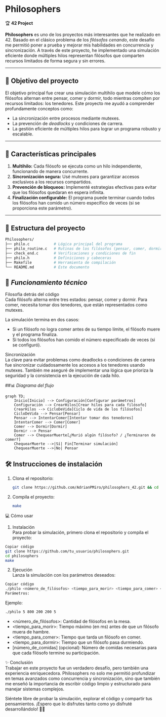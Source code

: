 # Philosophers  
🏆 **42 Project**  

**Philosophers** es uno de los proyectos más interesantes que he realizado en 42. Basado en el clásico problema de los *filósofos cenando*, este desafío me permitió poner a prueba y mejorar mis habilidades en concurrencia y sincronización. A través de este proyecto, he implementado una simulación eficiente donde múltiples hilos representan filósofos que comparten recursos limitados de forma segura y sin errores.

---

## 🎯 Objetivo del proyecto  
El objetivo principal fue crear una simulación multihilo que modele cómo los filósofos alternan entre pensar, comer y dormir, todo mientras compiten por recursos limitados: los tenedores. Este proyecto me ayudó a comprender profundamente conceptos como:
- La sincronización entre procesos mediante mutexes.
- La prevención de *deadlocks* y condiciones de carrera.
- La gestión eficiente de múltiples hilos para lograr un programa robusto y escalable.

---

## 🚀 Características principales  
1. **Multihilo:** Cada filósofo se ejecuta como un hilo independiente, funcionando de manera concurrente.
2. **Sincronización segura:** Usé mutexes para garantizar accesos exclusivos a los recursos compartidos.
3. **Prevención de bloqueos:** Implementé estrategias efectivas para evitar que los filósofos quedaran en espera infinita.
4. **Finalización configurable:** El programa puede terminar cuando todos los filósofos han comido un número específico de veces (si se proporciona este parámetro).

---

## 📁 Estructura del proyecto  
```bash
Philosophers/
├── philo.c           # Lógica principal del programa
├── philo_routine.c   # Rutinas de los filósofos (pensar, comer, dormir)
├── check_end.c       # Verificaciones y condiciones de fin
├── philo.h           # Definiciones y cabeceras
├── Makefile          # Herramienta de compilación
└── README.md         # Este documento
```
## 📖 *Funcionamiento técnico*  
Filosofía detrás del código  
Cada filósofo alterna entre tres estados: pensar, comer y dormir. Para comer, necesita tomar dos tenedores, que están representados como mutexes.

La simulación termina en dos casos:
- Si un filósofo no logra comer antes de su tiempo límite, el filósofo muere y el programa finaliza.
- Si todos los filósofos han comido el número especificado de veces (si se configuró).

Sincronización  
La clave para evitar problemas como deadlocks o condiciones de carrera fue sincronizar cuidadosamente los accesos a los tenedores usando mutexes. También me aseguré de implementar una lógica que prioriza la seguridad y la consistencia en la ejecución de cada hilo.

##📊 *Diagrama del flujo*
```mermaid
graph TD;
    Inicio[Inicio] --> Configuración[Configurar parámetros]
    Configuración --> CrearHilos[Crear hilos para cada filósofo]
    CrearHilos --> CicloDeVida[Ciclo de vida de los filósofos]
    CicloDeVida --> Pensar[Pensar]
    Pensar --> IntentarComer[Intentar tomar dos tenedores]
    IntentarComer --> Comer[Comer]
    Comer --> Dormir[Dormir]
    Dormir --> Pensar
    Comer --> ChequearMuerte[¿Murió algún filósofo? / ¿Terminaron de comer?]
    ChequearMuerte -->|Sí| Fin[Terminar simulación]
    ChequearMuerte -->|No| Pensar
```

## 🛠️ **Instrucciones de instalación**

1. Clona el repositorio:
   ```bash
   git clone https://github.com/AdrianPMiro/philosophers_42.git && cd philosophers_42
   ```

2. Compila el proyecto:

   ```bash
   make
   ```

💻 Cómo usar  
1. Instalación  
Para probar la simulación, primero clona el repositorio y compila el proyecto:
```bash
Copiar código
git clone https://github.com/tu_usuario/philosophers.git  
cd philosophers  
make
```

2. Ejecución  
Lanza la simulación con los parámetros deseados:  
```bash
Copiar código
./philo <número_de_filósofos> <tiempo_para_morir> <tiempo_para_comer> <tiempo_para_dormir> [número_de_comidas]
Parámetros:
```
Ejemplo: 
```bash
./philo 5 800 200 200 5
```

- <número_de_filósofos>: Cantidad de filósofos en la mesa.
- <tiempo_para_morir>: Tiempo máximo (en ms) antes de que un filósofo muera de hambre.
- <tiempo_para_comer>: Tiempo que tarda un filósofo en comer.
- <tiempo_para_dormir>: Tiempo que un filósofo pasa durmiendo.
- [número_de_comidas] (opcional): Número de comidas necesarias para que cada filósofo termine su participación.


✨ Conclusión  
Trabajar en este proyecto fue un verdadero desafío, pero también una experiencia enriquecedora. Philosophers no solo me permitió profundizar en temas avanzados como concurrencia y sincronización, sino que también me enseñó la importancia de escribir código limpio y estructurado para manejar sistemas complejos.

Siéntete libre de probar la simulación, explorar el código y compartir tus pensamientos. ¡Espero que lo disfrutes tanto como yo disfruté desarrollándolo! 🚀🍴

